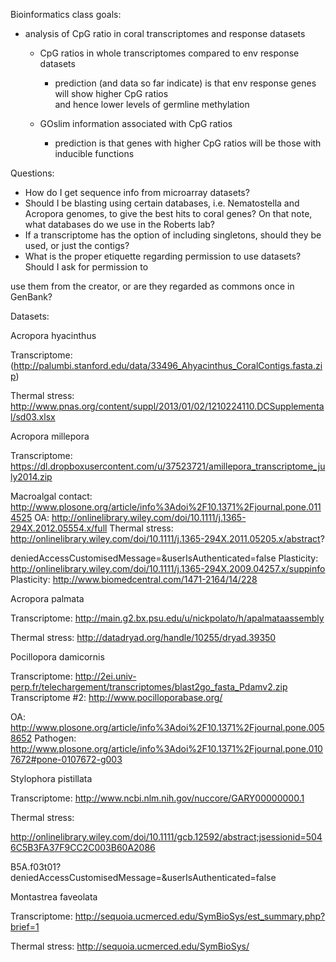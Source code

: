 Bioinformatics class goals:


* analysis of CpG ratio in coral transcriptomes and response datasets
   * CpG ratios in whole transcriptomes compared to env response datasets
      * prediction (and data so far indicate) is that env response genes will show higher CpG ratios 	
        and hence lower levels of germline methylation

   * GOslim information associated with CpG ratios
      * prediction is that genes with higher CpG ratios will be those with inducible functions


Questions:


* How do I get sequence info from microarray datasets?
* Should I be blasting using certain databases, i.e. Nematostella and Acropora genomes, to give the 
  best hits to coral genes? On that note, what databases do we use in the Roberts lab?
* If a transcriptome has the option of including singletons, should they be used, or just the contigs?
* What is the proper etiquette regarding permission to use datasets? Should I ask for permission to 

use them from the creator, or are they regarded as commons once in GenBank?


Datasets:

Acropora hyacinthus	

Transcriptome: (http://palumbi.stanford.edu/data/33496_Ahyacinthus_CoralContigs.fasta.zip)

Thermal stress: http://www.pnas.org/content/suppl/2013/01/02/1210224110.DCSupplemental/sd03.xlsx


Acropora millepora	

Transcriptome: https://dl.dropboxusercontent.com/u/37523721/amillepora_transcriptome_july2014.zip

Macroalgal contact: http://www.plosone.org/article/info%3Adoi%2F10.1371%2Fjournal.pone.0114525
OA: http://onlinelibrary.wiley.com/doi/10.1111/j.1365-294X.2012.05554.x/full
Thermal stress: http://onlinelibrary.wiley.com/doi/10.1111/j.1365-294X.2011.05205.x/abstract?

deniedAccessCustomisedMessage=&userIsAuthenticated=false
Plasticity: http://onlinelibrary.wiley.com/doi/10.1111/j.1365-294X.2009.04257.x/suppinfo
Plasticity: http://www.biomedcentral.com/1471-2164/14/228


Acropora palmata	

Transcriptome: http://main.g2.bx.psu.edu/u/nickpolato/h/apalmataassembly

Thermal stress: http://datadryad.org/handle/10255/dryad.39350


Pocillopora damicornis

Transcriptome: http://2ei.univ-perp.fr/telechargement/transcriptomes/blast2go_fasta_Pdamv2.zip
Transcriptome #2: http://www.pocilloporabase.org/

OA: http://www.plosone.org/article/info%3Adoi%2F10.1371%2Fjournal.pone.0058652
Pathogen: http://www.plosone.org/article/info%3Adoi%2F10.1371%2Fjournal.pone.0107672#pone-0107672-g003


Stylophora pistillata	

Transcriptome: http://www.ncbi.nlm.nih.gov/nuccore/GARY00000000.1

Thermal stress: 

http://onlinelibrary.wiley.com/doi/10.1111/gcb.12592/abstract;jsessionid=5046C5B3FA37F9CC2C003B60A2086

B5A.f03t01?deniedAccessCustomisedMessage=&userIsAuthenticated=false


Montastrea faveolata	

Transcriptome: http://sequoia.ucmerced.edu/SymBioSys/est_summary.php?brief=1

Thermal stress: http://sequoia.ucmerced.edu/SymBioSys/
